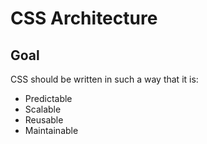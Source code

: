 # CSS Architecture

## Goal

CSS should be written in such a way that it is:
- Predictable
- Scalable
- Reusable
- Maintainable

